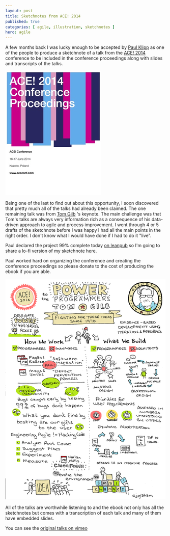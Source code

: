 ```yaml
---
layout: post
title: Sketchnotes from ACE! 2014
published: true
categories: [ agile, illustration, sketchnotes ]
hero: agile
---
```


A few months back I was lucky enough to be accepted by <a href="https://twitter.com/paulklipp">Paul Klipp</a> 
as one of the people to produce a sketchnote of a talk from the <a href="http://aceconf.com">ACE! 2014</a>  
conference to be included in the conference proceedings along with slides and 
transcripts of the talks.

![ACE 2014](/img/posts/sketchnotes-from-ace-2014/ace-2014-large.jpg)

Being one of the last to find out about this opportunity, I soon discovered that 
pretty much all of the talks had already been claimed. The one remaining talk 
was from [Tom Gilb](http://www.gilb.com) 's keynote. The main challenge was 
that Tom's talks are always very information rich as a consequence of his 
data-driven approach to agile and process improvement. I went through 4 or 
5 drafts of the sketchnote before I was happy I had all the main points in 
the right order. I don't know what I would have done if I had to do it "live".

Paul declared the project 99% complete today [on leanpub](https://leanpub.com/ACE2014) 
so I'm going to share a lo-fi version of my sketchnote here. 

Paul worked hard on organizing the conference and creating the conference 
proceedings so please donate to the cost of producing the ebook if you are able.

<img src="/img/posts/sketchnotes-from-ace-2014/gilb.png" class="u-max-full-width" alt="ACE 2014 - Tom Gilb" /> 

All of the talks are worthwhile listening to and the ebook not only has 
all the sketchnotes but comes with a transcription of each talk and many 
of them have embedded slides.

You can see the [original talks on vimeo](http://vimeo.com/agilece)



